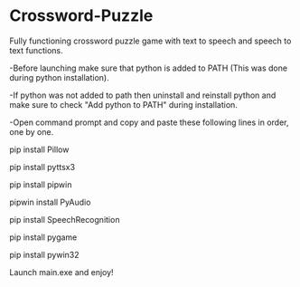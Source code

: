 # Crossword-Puzzle
Fully functioning crossword puzzle game with text to speech and speech to text functions.

-Before launching make sure that python is added to PATH (This was done during python installation).

-If python was not added to path then uninstall and reinstall python and make sure to check "Add python to PATH" during installation.

-Open command prompt and copy and paste these following lines in order, one by one.

pip install Pillow

pip install pyttsx3

pip install pipwin

pipwin install PyAudio

pip install SpeechRecognition

pip install pygame

pip install pywin32

Launch main.exe and enjoy!
